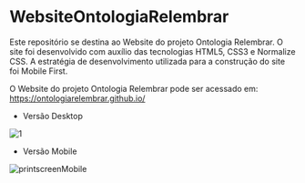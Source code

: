 # WebsiteOntologiaRelembrar

Este repositório se destina ao Website do projeto Ontologia Relembrar. O site foi desenvolvido com auxílio das tecnologias HTML5, CSS3 e Normalize CSS. A estratégia de desenvolvimento utilizada para a construção do site foi Mobile First.

O Website do projeto Ontologia Relembrar pode ser acessado em: https://ontologiarelembrar.github.io/ 

- Versão Desktop

![1](https://user-images.githubusercontent.com/9852787/57481218-03636b80-7278-11e9-945e-f4cfa93ec064.png)

- Versão Mobile

![printscreenMobile](https://user-images.githubusercontent.com/9852787/57481652-f4c98400-7278-11e9-9bea-b43bc72c1453.jpeg)

